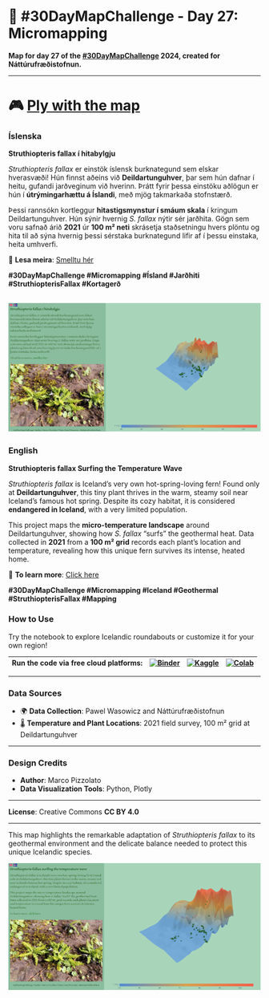 # 🌱 #30DayMapChallenge - Day 27: Micromapping

**Map for day 27 of the [#30DayMapChallenge](https://30daymapchallenge.com/) 2024, created for Náttúrufræðistofnun.**

---
# 🎮 [Ply with the map](https://m-lmi.github.io/30DayMapChallenge/Day-27/index.html)


### Íslenska
**Struthiopteris fallax í hitabylgju**

*Struthiopteris fallax* er einstök íslensk burknategund sem elskar hverasvæði! Hún finnst aðeins við **Deildartunguhver**, þar sem hún dafnar í heitu, gufandi jarðveginum við hverinn. Þrátt fyrir þessa einstöku aðlögun er hún í **útrýmingarhættu á Íslandi**, með mjög takmarkaða stofnstærð.

Þessi rannsókn kortleggur **hitastigsmynstur í smáum skala** í kringum Deildartunguhver. Hún sýnir hvernig *S. fallax* nýtir sér jarðhita. Gögn sem voru safnað árið **2021** úr **100 m² neti** skrásetja staðsetningu hvers plöntu og hita til að sýna hvernig þessi sérstaka burknategund lifir af í þessu einstaka, heita umhverfi.

📍 **Lesa meira**: [Smelltu hér](https://www.ni.is)

**#30DayMapChallenge #Micromapping #Ísland #Jarðhiti #StruthiopterisFallax #Kortagerð**

[![Day 27 - Micromapping](Day27-MicroMapping_IS.png)](https://m-lmi.github.io/30DayMapChallenge/Day-27/index.html)
---

### English
**Struthiopteris fallax Surfing the Temperature Wave**

*Struthiopteris fallax* is Iceland’s very own hot-spring-loving fern! Found only at **Deildartunguhver**, this tiny plant thrives in the warm, steamy soil near Iceland’s famous hot spring. Despite its cozy habitat, it is considered **endangered in Iceland**, with a very limited population.

This project maps the **micro-temperature landscape** around Deildartunguhver, showing how *S. fallax* “surfs” the geothermal heat. Data collected in **2021** from a **100 m² grid** records each plant’s location and temperature, revealing how this unique fern survives its intense, heated home.

📍 **To learn more**: [Click here](https://www.ni.is)

**#30DayMapChallenge #Micromapping #Iceland #Geothermal #StruthiopterisFallax #Mapping**

### How to Use
Try the notebook to explore Icelandic roundabouts or customize it for your own region!

| Run the code via free cloud platforms: | [![Binder](https://mybinder.org/badge.svg)](https://mybinder.org/v2/gh/lmi/30DayMapChallenge/master?filepath=/Day-27/Day27-MicroMapping.ipynb) | [![Kaggle](https://kaggle.com/static/images/open-in-kaggle.svg)](https://kaggle.com/kernels/welcome?src=https://github.com/lmi/30DayMapChallenge/blob/master/Day-27/Day27-MicroMapping.ipynb) | [![Colab](https://colab.research.google.com/assets/colab-badge.svg)](https://colab.research.google.com/github/lmi/30DayMapChallenge/blob/master/Day-27/Day27-MicroMapping.ipynb) |
|---|---|---|---|


---

### Data Sources
- 🌍 **Data Collection**: Pawel Wasowicz and Náttúrufræðistofnun  
- 🌡️ **Temperature and Plant Locations**: 2021 field survey, 100 m² grid at Deildartunguhver  

---

### Design Credits
- **Author**: Marco Pizzolato
- **Data Visualization Tools**: Python, Plotly 

---

**License**: Creative Commons **CC BY 4.0**

---

This map highlights the remarkable adaptation of *Struthiopteris fallax* to its geothermal environment and the delicate balance needed to protect this unique Icelandic species.

[![Day 27 - Micromapping](Day27-MicroMapping_EN.png)](https://m-lmi.github.io/30DayMapChallenge/Day-27/index.html)